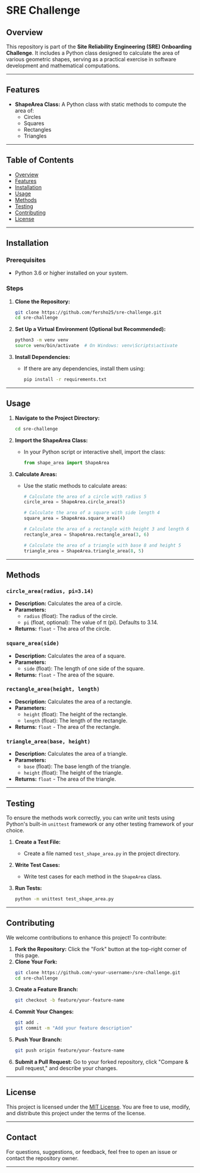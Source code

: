 # SRE Challenge

## Overview

This repository is part of the **Site Reliability Engineering (SRE) Onboarding Challenge**. It includes a Python class designed to calculate the area of various geometric shapes, serving as a practical exercise in software development and mathematical computations.

---

## Features

- **ShapeArea Class:** A Python class with static methods to compute the area of:
  - Circles
  - Squares
  - Rectangles
  - Triangles

---

## Table of Contents

- [Overview](#overview)
- [Features](#features)
- [Installation](#installation)
- [Usage](#usage)
- [Methods](#methods)
- [Testing](#testing)
- [Contributing](#contributing)
- [License](#license)

---

## Installation

### Prerequisites

- Python 3.6 or higher installed on your system.

### Steps

1. **Clone the Repository:**
   ```bash
   git clone https://github.com/fersho25/sre-challenge.git
   cd sre-challenge
   ```

2. **Set Up a Virtual Environment (Optional but Recommended):**
   ```bash
   python3 -m venv venv
   source venv/bin/activate  # On Windows: venv\Scripts\activate
   ```

3. **Install Dependencies:**
   - If there are any dependencies, install them using:
     ```bash
     pip install -r requirements.txt
     ```

---

## Usage

1. **Navigate to the Project Directory:**
   ```bash
   cd sre-challenge
   ```

2. **Import the ShapeArea Class:**
   - In your Python script or interactive shell, import the class:
     ```python
     from shape_area import ShapeArea
     ```

3. **Calculate Areas:**
   - Use the static methods to calculate areas:
     ```python
     # Calculate the area of a circle with radius 5
     circle_area = ShapeArea.circle_area(5)

     # Calculate the area of a square with side length 4
     square_area = ShapeArea.square_area(4)

     # Calculate the area of a rectangle with height 3 and length 6
     rectangle_area = ShapeArea.rectangle_area(3, 6)

     # Calculate the area of a triangle with base 8 and height 5
     triangle_area = ShapeArea.triangle_area(8, 5)
     ```

---

## Methods

### `circle_area(radius, pi=3.14)`

- **Description:** Calculates the area of a circle.
- **Parameters:**
  - `radius` (float): The radius of the circle.
  - `pi` (float, optional): The value of π (pi). Defaults to 3.14.
- **Returns:** `float` - The area of the circle.

### `square_area(side)`

- **Description:** Calculates the area of a square.
- **Parameters:**
  - `side` (float): The length of one side of the square.
- **Returns:** `float` - The area of the square.

### `rectangle_area(height, length)`

- **Description:** Calculates the area of a rectangle.
- **Parameters:**
  - `height` (float): The height of the rectangle.
  - `length` (float): The length of the rectangle.
- **Returns:** `float` - The area of the rectangle.

### `triangle_area(base, height)`

- **Description:** Calculates the area of a triangle.
- **Parameters:**
  - `base` (float): The base length of the triangle.
  - `height` (float): The height of the triangle.
- **Returns:** `float` - The area of the triangle.

---

## Testing

To ensure the methods work correctly, you can write unit tests using Python's built-in `unittest` framework or any other testing framework of your choice.

1. **Create a Test File:**
   - Create a file named `test_shape_area.py` in the project directory.

2. **Write Test Cases:**
   - Write test cases for each method in the `ShapeArea` class.

3. **Run Tests:**
   ```bash
   python -m unittest test_shape_area.py
   ```

---

## Contributing

We welcome contributions to enhance this project! To contribute:

1. **Fork the Repository:** Click the "Fork" button at the top-right corner of this page.
2. **Clone Your Fork:**
   ```bash
   git clone https://github.com/<your-username>/sre-challenge.git
   cd sre-challenge
   ```
3. **Create a Feature Branch:**
   ```bash
   git checkout -b feature/your-feature-name
   ```
4. **Commit Your Changes:**
   ```bash
   git add .
   git commit -m "Add your feature description"
   ```
5. **Push Your Branch:**
   ```bash
   git push origin feature/your-feature-name
   ```
6. **Submit a Pull Request:** Go to your forked repository, click "Compare & pull request," and describe your changes.

---

## License

This project is licensed under the [MIT License](LICENSE). You are free to use, modify, and distribute this project under the terms of the license.

---

## Contact

For questions, suggestions, or feedback, feel free to open an issue or contact the repository owner.

---
